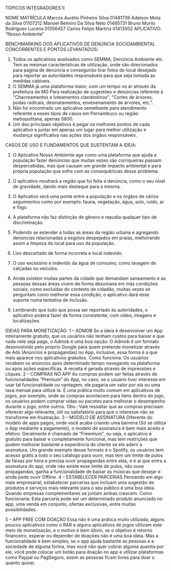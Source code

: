 TÓPICOS INTEGRADORES II

NOME						MATRÍCULA
Marcos Aurélio Pinheiro Silva 			01481739
Adelson Mota da Silva				01107212
Manoel Belmiro Da Silva Neto			01485731
Bruno Murilo Rodrigues Lucena			01356457
Carlos Felipe Martins				01413502
APLICATIVO: “Nosso Ambiente”

BENCHMARKING DOS APLICATIVOS DE DENÚNCIA SOCIOAMBIENTAL
CONCORRENTES E PONTOS LEVANTADOS:
1.	Todos os aplicativos analisados como SEMMA, Denúncia Ambiente etc. Tem as mesmas características de utilização, onde são direcionados para pagina de denúncia e conseguirão tirar fotos do local desejado para reportar as autoridades responsáveis para que seja tomada as medidas cabíveis.
2.	O SEMMA já uma plataforma maior, com um tempo no ar através da prefeitura de MG Para realização de sugestões e denúncias referente à "Chacreamentos e loteamentos clandestinos", "Cortes de árvores, podas radicais, desmatamentos, envenenamento de árvores, etc.".
3.	Não foi encontrado um aplicativo semelhante para atendimento referente a esses tipos de casos em Pernambuco ou região metropolitana, apenas 0800.
4.	Um dos principais objetivos é pegar os melhores pontos de cada aplicativo e juntar em apenas um lugar para melhor utilização e mudança significativa nas ações dos órgãos responsáveis.

CASOS DE USO E FUNDAMENTOS QUE SUSTENTAM A IDEIA:
1.	O Aplicativo Nosso Ambiente age como uma plataforma que ajuda a população fazer denúncias que muitas vezes são corriqueiras passam despercebidas, mas que causam um grande impacto ambiental e para própria população que sofre com as consequências desse problema.
2.	O aplicativo mostrará a região que foi feita a denúncia, como o seu nível de gravidade, dando mais destaque para a mesma.
3.	O Aplicativo será uma ponte entre a população e os órgãos de vários seguimentos como por exemplo: fauna, vegetação, água, solo, ruído, ar e fogo.
4.	A plataforma não faz distinção de gênero e repudia qualquer tipo de discriminação.
5.	Podendo se estender a todas as áreas da região urbana e agregando denúncias relacionadas a esgotos despejados em praias, melhorando assim a limpeza do local para uso da população.
6.	Lixo descartado de forma incorreta e local indevido.
7.	O uso excessivo e indevido da água de consumo, como lavagem de calçadas ou veículos.

8.	Ainda existem muitas partes da cidade que demandam saneamento e as pessoas dessas áreas vivem de forma desumana em más condições sociais, como excluídas do contexto de cidadão, muitas vezes se perguntam como melhorar essa condição, o aplicativo dará esse suporte numa tentativa de inclusão.
9.	Lembrando que tudo que possa ser reportado às autoridades, o aplicativo poderá fazer de forma consistente, com vídeo, imagens e localizações.

IDEIAS PARA MONETIZAÇÃO:
1 – ADMOB
Se a ideia é desenvolver um App inteiramente gratuito, que os usuários não tenham custos para baixar e que nada nele seja pago, o Admob é uma boa opção.
O Admob é um formato desenvolvido pelo próprio Google para quem pretende monetizar através de Ads (Anúncios e propagandas) no App, inclusive, essa forma é a que mais aparece nos aplicativos gratuitos.
Como funciona: Os usuários recebem os anúncios após determinado tempo navegando na plataforma ou após ações específicas. A receita é gerada através de impressões e cliques.
 2 – COMPRAS NO APP
As compras podem ser feitas através de funcionalidades “Premium” do App, no caso, se o usuário tiver interesse em usar tal funcionalidade ou vantagem, ele pagaria um valor por ela ou uma taxa mensal para utilizá-la. É uma prática muito comum em aplicativos de jogos, por exemplo, onde as compras acontecem para itens dentro do jogo, os usuários podem comprar vidas ou pacotes para melhorar o desempenho durante o jogo, entre outros. 
Obs.: Vale ressaltar que as compras precisam oferecer algo relevante, útil ou satisfatório para que o interesse não se transforme em frustração. 
3 – MODELO DE ASSINATURA
Diferente do modelo de apps pagos, onde você acaba criando uma barreira (Só se utiliza o App mediante a pagamento), o modelo de assinatura é bem mais aceito e efetivo. Geralmente é chamado de “Freemium”, ou seja, o aplicativo é gratuito para baixar e completamente funcional, mas tem restrições que podem melhorar bastante a experiência do cliente se ele aderir a assinatura.
Um grande exemplo desse formato é o Spotify, os usuários tem acesso grátis a todo o seu catálogo para ouvir, mas tem um limite de pulos de faixas por hora e precisa ouvir propagandas entre elas, e é aí que entra a assinatura do app, onde não existe esse limite de pulos, não ouve propagandas, ganha a funcionalidade de baixar as músicas que desejar e ainda pode ouvir Offline. 
4 – ESTABELECER PARCERIAS
Pensando em algo mais empresarial, estabelecer parcerias que incluam uma sugestão de produtos e serviços mais relevante para o seu público é uma boa ideia. Quando empresas complementares se juntam ambas crescem.
Como funcionaria: Esta parceria pode ser um determinado produto anunciado no app, uma venda em conjunto, ofertas exclusivas, entre muitas possibilidades.

5 – APP FREE COM DOAÇÃO
Essa não é uma prática muito utilizada, alguns poucos aplicativos como o RAR e alguns aplicativos de jogos utilizam este meio de monetização, e o motivo é bem óbvio, se o objetivo é retorno financeiro, esperar ou depender de doações não é uma boa ideia. 
Mas a funcionalidade é bem simples, se o app ajuda bastante as pessoas e a sociedade de alguma forma, mas você não quer cobrar alguma quantia por ele, você pode colocar um botão para doação no app e utilizar plataformas como Paypal ou PagSeguro, assim as pessoas ficam livres para doar o quanto quiser.







